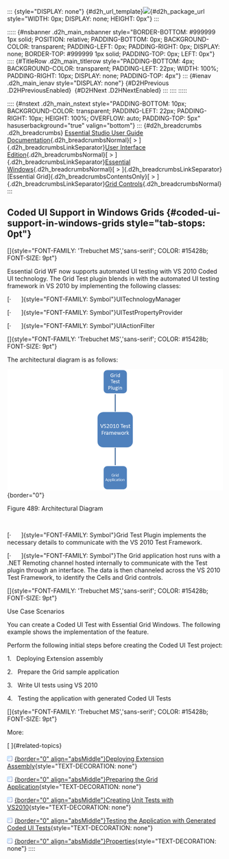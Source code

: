 ::: {style="DISPLAY: none"}
[](ms-xhelp:///?Id=d2h_url_template){#d2h_url_template}![](!package_url!){#d2h_package_url style="WIDTH: 0px; DISPLAY: none; HEIGHT: 0px"}
:::

::::: {#nsbanner .d2h_main_nsbanner style="BORDER-BOTTOM: #999999 1px solid; POSITION: relative; PADDING-BOTTOM: 0px; BACKGROUND-COLOR: transparent; PADDING-LEFT: 0px; PADDING-RIGHT: 0px; DISPLAY: none; BORDER-TOP: #999999 1px solid; PADDING-TOP: 0px; LEFT: 0px"}
:::: {#TitleRow .d2h_main_titlerow style="PADDING-BOTTOM: 4px; BACKGROUND-COLOR: transparent; PADDING-LEFT: 22px; WIDTH: 100%; PADDING-RIGHT: 10px; DISPLAY: none; PADDING-TOP: 4px"}
::: {#ienav .d2h_main_ienav style="DISPLAY: none"}
[](ms-xhelp:///?Id=ff801518-f3e5-4ac7-8129-8afe99086cfb){#D2HPrevious .D2HPreviousEnabled}  [](ms-xhelp:///?Id=b02e6e36-6787-4e5a-98ad-eaf4bcd544a4){#D2HNext .D2HNextEnabled}
:::
::::
:::::

:::: {#nstext .d2h_main_nstext style="PADDING-BOTTOM: 10px; BACKGROUND-COLOR: transparent; PADDING-LEFT: 22px; PADDING-RIGHT: 10px; HEIGHT: 100%; OVERFLOW: auto; PADDING-TOP: 5px" hasuserbackground="true" valign="bottom"}
::: {#d2h_breadcrumbs .d2h_breadcrumbs}
[Essential Studio User Guide Documentation](ms-xhelp:///?Id=12457748-09e3-4d74-a240-8e049cedf030){.d2h_breadcrumbsNormal}[ \> ]{.d2h_breadcrumbsLinkSeparator}[User Interface Edition](ms-xhelp:///?Id=c29296b7-531c-413b-a0ec-488ca1f7f669){.d2h_breadcrumbsNormal}[ \> ]{.d2h_breadcrumbsLinkSeparator}[Essential Windows](ms-xhelp:///?Id=e60759d8-47a4-4570-9d7a-16a68d63f2ea){.d2h_breadcrumbsNormal}[ \> ]{.d2h_breadcrumbsLinkSeparator}[Essential Grid]{.d2h_breadcrumbsContentsOnly}[ \> ]{.d2h_breadcrumbsLinkSeparator}[Grid Controls](ms-xhelp:///?Id=bf2d70d7-33dc-4c67-a55d-4fcf8d51dc2b){.d2h_breadcrumbsNormal}
:::

## Coded UI Support in Windows Grids {#coded-ui-support-in-windows-grids style="tab-stops: 0pt"}

[]{style="FONT-FAMILY: 'Trebuchet MS','sans-serif'; COLOR: #15428b; FONT-SIZE: 9pt"} 

Essential Grid WF now supports automated UI testing with VS 2010 Coded UI technology. The Grid Test plugin blends in with the automated UI testing framework in VS 2010 by implementing the following classes:

[·      ]{style="FONT-FAMILY: Symbol"}UITechnologyManager

[·      ]{style="FONT-FAMILY: Symbol"}UITestPropertyProvider

[·      ]{style="FONT-FAMILY: Symbol"}UIActionFilter

[]{style="FONT-FAMILY: 'Trebuchet MS','sans-serif'; COLOR: #15428b; FONT-SIZE: 9pt"} 

The architectural diagram is as follows:

![](ImagesExt/image91_540.png){border="0"}

Figure 489: Architectural Diagram

 

[·      ]{style="FONT-FAMILY: Symbol"}Grid Test Plugin implements the necessary details to communicate with the VS 2010 Test Framework.

[·      ]{style="FONT-FAMILY: Symbol"}The Grid application host runs with a .NET Remoting channel hosted internally to communicate with the Test plugin through an interface. The data is then channeled across the VS 2010 Test Framework, to identify the Cells and Grid controls.

[]{style="FONT-FAMILY: 'Trebuchet MS','sans-serif'; COLOR: #15428b; FONT-SIZE: 9pt"} 

Use Case Scenarios

You can create a Coded UI Test with Essential Grid Windows. The following example shows the implementation of the feature.

Perform the following initial steps before creating the Coded UI Test project:

1.   Deploying Extension assembly

2.   Prepare the Grid sample application

3.   Write UI tests using VS 2010

4.   Testing the application with generated Coded UI Tests

[]{style="FONT-FAMILY: 'Trebuchet MS','sans-serif'; COLOR: #15428b; FONT-SIZE: 9pt"} 

More:

[ ]{#related-topics}

[![](button.gif){border="0" align="absMiddle"}Deploying Extension Assembly](ms-xhelp:///?Id=b02e6e36-6787-4e5a-98ad-eaf4bcd544a4){style="TEXT-DECORATION: none"}

[![](button.gif){border="0" align="absMiddle"}Preparing the Grid Application](ms-xhelp:///?Id=f3867235-0697-490c-a3fe-cbfe4d18ffab){style="TEXT-DECORATION: none"}

[![](button.gif){border="0" align="absMiddle"}Creating Unit Tests with VS2010](ms-xhelp:///?Id=4b70d5ee-f083-4a15-8bca-d5e68606f9fc){style="TEXT-DECORATION: none"}

[![](button.gif){border="0" align="absMiddle"}Testing the Application with Generated Coded UI Tests](ms-xhelp:///?Id=b944e647-0d55-40c7-a84d-fbf2041a8e90){style="TEXT-DECORATION: none"}

[![](button.gif){border="0" align="absMiddle"}Properties](ms-xhelp:///?Id=a00093fb-a076-41b4-ad20-6a584fb17ac8){style="TEXT-DECORATION: none"}
::::
